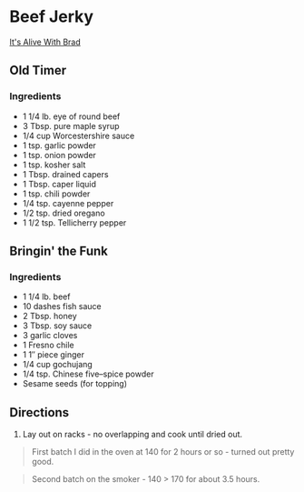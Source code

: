 # Beef Jerky

[It's Alive With Brad](https://www.youtube.com/watch?v=YGpK6U56oHM)

## Old Timer

### Ingredients

* 1 1/4 lb. eye of round beef
* 3 Tbsp. pure maple syrup
* 1/4 cup Worcestershire sauce
* 1 tsp. garlic powder
* 1 tsp. onion powder
* 1 tsp. kosher salt
* 1 Tbsp. drained capers
* 1 Tbsp. caper liquid
* 1 tsp. chili powder
* 1/4 tsp. cayenne pepper
* 1/2 tsp. dried oregano
* 1 1/2 tsp. Tellicherry pepper

## Bringin' the Funk

### Ingredients

* 1 1/4 lb. beef
* 10 dashes fish sauce
* 2 Tbsp. honey
* 3 Tbsp. soy sauce
* 3 garlic cloves
* 1 Fresno chile
* 1 1″ piece ginger
* 1/4 cup gochujang
* 1/4 tsp. Chinese five–spice powder
* Sesame seeds (for topping)

## Directions
1. Lay out on racks - no overlapping and cook until dried out.

> First batch I did in the oven at 140 for 2 hours or so - turned out pretty good.

> Second batch on the smoker - 140 > 170 for about 3.5 hours.

